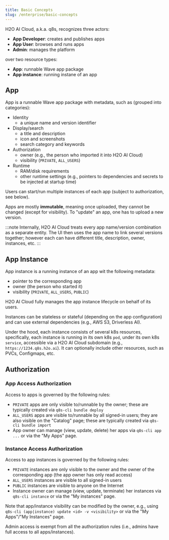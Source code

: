```yaml
---
title: Basic Concepts
slug: /enterprise/basic-concepts
---
```



H2O AI Cloud, a.k.a. q8s, recognizes three actors:

* **App Developer**: creates and publishes apps
* **App User**: browses and runs apps
* **Admin**: manages the platform

over two resource types:

* **App**: runnable Wave app package
* **App instance**: running instane of an app

## App

App is a runnable Wave app package with metadata, such as (grouped into categories):

* Identity
  * a unique name and version identifier
* Display/search
  * a title and description
  * icon and screenshots
  * search category and keywords
* Authorization
  * owner (e.g., the person who imported it into H2O AI Cloud)
  * visibility (`PRIVATE`, `ALL_USERS`)
* Runtime
  * RAM/disk requirements
  * other runtime settings (e.g., pointers to dependencies and secrets to be injected at startup time)

Users can start/run multiple instances of each app (subject to authorization, see below).

Apps are mostly **immutable**, meaning once uploaded, they cannot be changed (except for visibility).
To "update" an app, one has to upload a new version.

:::note
Internally, H2O AI Cloud treats every app name/version combination as a separate entity.
The UI then uses the app name to link several versions together; however each can have different
title, description, owner, instances, etc.
:::

## App Instance

App instance is a running instance of an app wit the following metadata:

* pointer to the corresponding app
* owner (the person who started it)
* visibility (`PRIVATE`, `ALL_USERS`, `PUBLIC`)

H2O AI Cloud fully manages the app instance lifecycle on behalf of its users.

Instances can be stateless or stateful (depending on the app configuration)
and can use external dependencies (e.g., AWS S3, Driverless AI).

Under the hood, each instance consists of several k8s resources, specifically, each instance is running in its
own k8s `pod`, under its own k8s `service`, accessible via a H2O AI Cloud subdomain (e.g., `https://1234.q8s.h2o.ai`).
It can optionally include other resources, such as PVCs, Configmaps, etc.

## Authorization

### App Access Authorization

Access to apps is governed by the following rules:

* `PRIVATE` apps are only visible to/runnable by the owner;
    these are typically created via `q8s-cli bundle deploy`
* `ALL_USERS` apps are visible to/runnable by all signed-in users; they are also visible on the "Catalog" page;
    these are typically created via `q8s-cli bundle import`
* App owner can manage (view, update, delete) her apps via `q8s-cli app ...` or via the "My Apps" page.

### Instance Access Authorization

Access to app instances is governed by the following rules:

* `PRIVATE` instances are only visible to the owner and the owner of the corresponding app (the app owner has only read access)
* `ALL_USERS` instances are visible to all signed-in users
* `PUBLIC` instances are visible to anyone on the Internet
* Instance owner can manage (view, update, terminate) her instances via `q8s-cli instance` or via the "My instances" page.

Note that app/instance visibility can be modified by the owner, e.g., using `q8s-cli (app|instance) update <id> -v <visibility>`
 or via the "My Apps"/"My Instances" page.

Admin access is exempt from all the authorization rules (i.e., admins have full access to all apps/instances).
